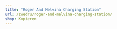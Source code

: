 ```yaml
---
title: "Roger And Melvina Charging Station"
url: /zwedru/roger-and-melvina-charging-station/
shop: Kopieren
---
```

